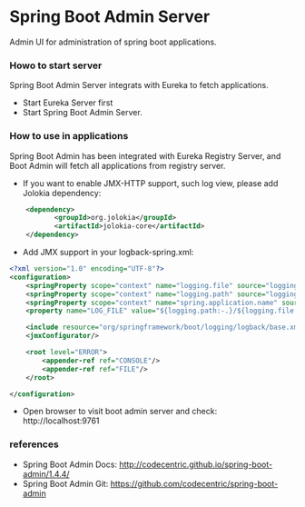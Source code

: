 Spring Boot Admin Server
==================================
Admin UI for administration of spring boot applications.

### Howo to start server
Spring Boot Admin Server integrats with Eureka to fetch applications.

* Start Eureka Server first
* Start Spring Boot Admin Server.

### How to use in applications
Spring Boot Admin has been integrated with Eureka Registry Server, and Boot Admin will fetch all applications from registry server.

* If you want to enable JMX-HTTP support, such log view, please add Jolokia dependency:
```xml
    <dependency>
           <groupId>org.jolokia</groupId>
           <artifactId>jolokia-core</artifactId>
    </dependency>
```
* Add JMX support in your logback-spring.xml:
```xml
<?xml version="1.0" encoding="UTF-8"?>
<configuration>
    <springProperty scope="context" name="logging.file" source="logging.file"/>
    <springProperty scope="context" name="logging.path" source="logging.path"/>
    <springProperty scope="context" name="spring.application.name" source="spring.application.name"/>
    <property name="LOG_FILE" value="${logging.path:-.}/${logging.file:-${spring.application.name:-spring}.log}"/>

    <include resource="org/springframework/boot/logging/logback/base.xml"/>
    <jmxConfigurator/>

    <root level="ERROR">
        <appender-ref ref="CONSOLE"/>
        <appender-ref ref="FILE"/>
    </root>

</configuration>
```
* Open browser to visit boot admin server and check: http://localhost:9761

### references

* Spring Boot Admin Docs: http://codecentric.github.io/spring-boot-admin/1.4.4/
*  Spring Boot Admin Git: https://github.com/codecentric/spring-boot-admin